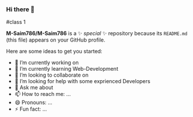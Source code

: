 ### Hi there 👋
#class 1



**M-Saim786/M-Saim786** is a ✨ _special_ ✨ repository because its `README.md` (this file) appears on your GitHub profile.

Here are some ideas to get you started:

- 🔭 I’m currently working on 
- 🌱 I’m currently learning Web-Development
- 👯 I’m looking to collaborate on 
- 🤔 I’m looking for help with some exprienced Developers
- 💬 Ask me about 
- 📫 How to reach me: ...
- 😄 Pronouns: ...
- ⚡ Fun fact: ...

